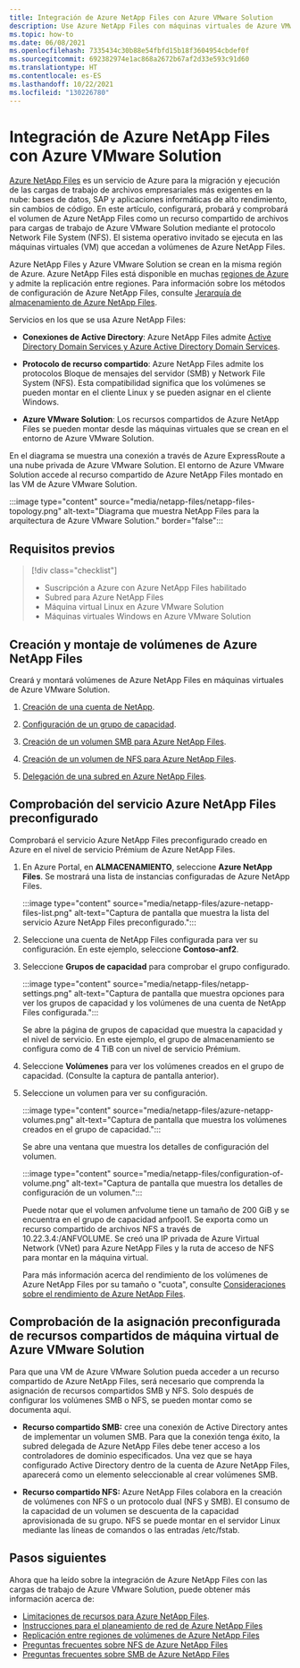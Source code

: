 ```yaml
---
title: Integración de Azure NetApp Files con Azure VMware Solution
description: Use Azure NetApp Files con máquinas virtuales de Azure VMware Solution para migrar y sincronizar datos entre servidores locales, máquinas virtuales de Azure VMware Solution e infraestructuras en la nube.
ms.topic: how-to
ms.date: 06/08/2021
ms.openlocfilehash: 7335434c30b88e54fbfd15b18f3604954cbdef0f
ms.sourcegitcommit: 692382974e1ac868a2672b67af2d33e593c91d60
ms.translationtype: HT
ms.contentlocale: es-ES
ms.lasthandoff: 10/22/2021
ms.locfileid: "130226780"
---
```

# <a name="integrate-azure-netapp-files-with-azure-vmware-solution"></a>Integración de Azure NetApp Files con Azure VMware Solution

[Azure NetApp Files](../azure-netapp-files/azure-netapp-files-introduction.md) es un servicio de Azure para la migración y ejecución de las cargas de trabajo de archivos empresariales más exigentes en la nube: bases de datos, SAP y aplicaciones informáticas de alto rendimiento, sin cambios de código. En este artículo, configurará, probará y comprobará el volumen de Azure NetApp Files como un recurso compartido de archivos para cargas de trabajo de Azure VMware Solution mediante el protocolo Network File System (NFS). El sistema operativo invitado se ejecuta en las máquinas virtuales (VM) que accedan a volúmenes de Azure NetApp Files. 

Azure NetApp Files y Azure VMware Solution se crean en la misma región de Azure. Azure NetApp Files está disponible en muchas [regiones de Azure](https://azure.microsoft.com/global-infrastructure/services/?products=netapp,azure-vmware&regions=all) y admite la replicación entre regiones. Para información sobre los métodos de configuración de Azure NetApp Files, consulte [Jerarquía de almacenamiento de Azure NetApp Files](../azure-netapp-files/azure-netapp-files-understand-storage-hierarchy.md).

Servicios en los que se usa Azure NetApp Files:

- **Conexiones de Active Directory**: Azure NetApp Files admite [Active Directory Domain Services y Azure Active Directory Domain Services](../azure-netapp-files/create-active-directory-connections.md#decide-which-domain-services-to-use).

- **Protocolo de recurso compartido**: Azure NetApp Files admite los protocolos Bloque de mensajes del servidor (SMB) y Network File System (NFS). Esta compatibilidad significa que los volúmenes se pueden montar en el cliente Linux y se pueden asignar en el cliente Windows.

- **Azure VMware Solution**: Los recursos compartidos de Azure NetApp Files se pueden montar desde las máquinas virtuales que se crean en el entorno de Azure VMware Solution.


En el diagrama se muestra una conexión a través de Azure ExpressRoute a una nube privada de Azure VMware Solution. El entorno de Azure VMware Solution accede al recurso compartido de Azure NetApp Files montado en las VM de Azure VMware Solution.

:::image type="content" source="media/netapp-files/netapp-files-topology.png" alt-text="Diagrama que muestra NetApp Files para la arquitectura de Azure VMware Solution." border="false":::


## <a name="prerequisites"></a>Requisitos previos 

> [!div class="checklist"]
> * Suscripción a Azure con Azure NetApp Files habilitado
> * Subred para Azure NetApp Files
> * Máquina virtual Linux en Azure VMware Solution
> * Máquinas virtuales Windows en Azure VMware Solution


## <a name="create-and-mount-azure-netapp-files-volumes"></a>Creación y montaje de volúmenes de Azure NetApp Files

Creará y montará volúmenes de Azure NetApp Files en máquinas virtuales de Azure VMware Solution.

1. [Creación de una cuenta de NetApp](../azure-netapp-files/azure-netapp-files-create-netapp-account.md).

1. [Configuración de un grupo de capacidad](../azure-netapp-files/azure-netapp-files-set-up-capacity-pool.md).

1. [Creación de un volumen SMB para Azure NetApp Files](../azure-netapp-files/azure-netapp-files-create-volumes-smb.md).

1. [Creación de un volumen de NFS para Azure NetApp Files](../azure-netapp-files/azure-netapp-files-create-volumes.md).

1. [Delegación de una subred en Azure NetApp Files](../azure-netapp-files/azure-netapp-files-delegate-subnet.md).


## <a name="verify-pre-configured-azure-netapp-files"></a>Comprobación del servicio Azure NetApp Files preconfigurado 

Comprobará el servicio Azure NetApp Files preconfigurado creado en Azure en el nivel de servicio Prémium de Azure NetApp Files.

1. En Azure Portal, en **ALMACENAMIENTO**, seleccione **Azure NetApp Files**. Se mostrará una lista de instancias configuradas de Azure NetApp Files. 

   :::image type="content" source="media/netapp-files/azure-netapp-files-list.png" alt-text="Captura de pantalla que muestra la lista del servicio Azure NetApp Files preconfigurado."::: 

2. Seleccione una cuenta de NetApp Files configurada para ver su configuración. En este ejemplo, seleccione **Contoso-anf2**. 

3. Seleccione **Grupos de capacidad** para comprobar el grupo configurado. 

   :::image type="content" source="media/netapp-files/netapp-settings.png" alt-text="Captura de pantalla que muestra opciones para ver los grupos de capacidad y los volúmenes de una cuenta de NetApp Files configurada.":::

   Se abre la página de grupos de capacidad que muestra la capacidad y el nivel de servicio. En este ejemplo, el grupo de almacenamiento se configura como de 4 TiB con un nivel de servicio Prémium.

4. Seleccione **Volúmenes** para ver los volúmenes creados en el grupo de capacidad. (Consulte la captura de pantalla anterior).

5. Seleccione un volumen para ver su configuración.  

   :::image type="content" source="media/netapp-files/azure-netapp-volumes.png" alt-text="Captura de pantalla que muestra los volúmenes creados en el grupo de capacidad.":::

   Se abre una ventana que muestra los detalles de configuración del volumen.

   :::image type="content" source="media/netapp-files/configuration-of-volume.png" alt-text="Captura de pantalla que muestra los detalles de configuración de un volumen.":::

   Puede notar que el volumen anfvolume tiene un tamaño de 200 GiB y se encuentra en el grupo de capacidad anfpool1. Se exporta como un recurso compartido de archivos NFS a través de 10.22.3.4:/ANFVOLUME. Se creó una IP privada de Azure Virtual Network (VNet) para Azure NetApp Files y la ruta de acceso de NFS para montar en la máquina virtual.

   Para más información acerca del rendimiento de los volúmenes de Azure NetApp Files por su tamaño o "cuota", consulte [Consideraciones sobre el rendimiento de Azure NetApp Files](../azure-netapp-files/azure-netapp-files-performance-considerations.md). 

## <a name="verify-pre-configured-azure-vmware-solution-vm-share-mapping"></a>Comprobación de la asignación preconfigurada de recursos compartidos de máquina virtual de Azure VMware Solution

Para que una VM de Azure VMware Solution pueda acceder a un recurso compartido de Azure NetApp Files, será necesario que comprenda la asignación de recursos compartidos SMB y NFS. Solo después de configurar los volúmenes SMB o NFS, se pueden montar como se documenta aquí.

- **Recurso compartido SMB:** cree una conexión de Active Directory antes de implementar un volumen SMB. Para que la conexión tenga éxito, la subred delegada de Azure NetApp Files debe tener acceso a los controladores de dominio especificados. Una vez que se haya configurado Active Directory dentro de la cuenta de Azure NetApp Files, aparecerá como un elemento seleccionable al crear volúmenes SMB.

- **Recurso compartido NFS:** Azure NetApp Files colabora en la creación de volúmenes con NFS o un protocolo dual (NFS y SMB). El consumo de la capacidad de un volumen se descuenta de la capacidad aprovisionada de su grupo. NFS se puede montar en el servidor Linux mediante las líneas de comandos o las entradas /etc/fstab.

## <a name="next-steps"></a>Pasos siguientes

Ahora que ha leído sobre la integración de Azure NetApp Files con las cargas de trabajo de Azure VMware Solution, puede obtener más información acerca de:

- [Limitaciones de recursos para Azure NetApp Files](../azure-netapp-files/azure-netapp-files-resource-limits.md#resource-limits).
- [Instrucciones para el planeamiento de red de Azure NetApp Files](../azure-netapp-files/azure-netapp-files-network-topologies.md)
- [Replicación entre regiones de volúmenes de Azure NetApp Files](../azure-netapp-files/cross-region-replication-introduction.md) 
- [Preguntas frecuentes sobre NFS de Azure NetApp Files](../azure-netapp-files/faq-nfs.md)
- [Preguntas frecuentes sobre SMB de Azure NetApp Files](../azure-netapp-files/faq-smb.md)
